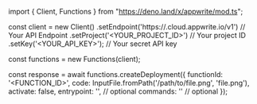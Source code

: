 import { Client, Functions } from "https://deno.land/x/appwrite/mod.ts";

const client = new Client()
    .setEndpoint('https://<REGION>.cloud.appwrite.io/v1') // Your API Endpoint
    .setProject('<YOUR_PROJECT_ID>') // Your project ID
    .setKey('<YOUR_API_KEY>'); // Your secret API key

const functions = new Functions(client);

const response = await functions.createDeployment({
    functionId: '<FUNCTION_ID>',
    code: InputFile.fromPath('/path/to/file.png', 'file.png'),
    activate: false,
    entrypoint: '<ENTRYPOINT>', // optional
    commands: '<COMMANDS>' // optional
});
